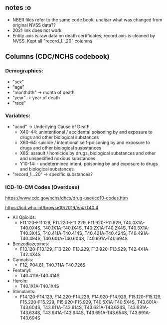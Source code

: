 ## notes :o
- NBER files refer to the same code book, unclear what was changed from original NVSS data??
- 2021 link does not work 
- Entity axis is raw data on death certificates; record axis is cleaned by NVSS. Kept all "record_1...20" columns

## Columns (CDC/NCHS codebook)
### Demographics:
- "sex"
- "age"
- "monthdth" -> month of death
- "year" -> year of death
- "race"

### Variables:
- "ucod" -> Underlying Cause of Death 
    - X40-44: unintentional / accidental poisoning by and exposure to drugs and other biological substances
    - X60-64: suicide / intentional self-poisoning by and exposure to drugs and other biological susbstances
    - X85: assault / homicide by drugs, biological substances and other and unspecified noxious substances 
    - Y10-14: - undetermined intent, poisoning by and exposure to drugs and biological substances
- "record_1...20" -> specific substances?

### ICD-10-CM Codes (Overdose)
https://www.cdc.gov/nchs/dhcs/drug-use/icd10-codes.htm

https://icd.who.int/browse10/2019/en#/T40.4

- All Opioids: 
    - F11.120-F11.129, F11.220-F11.229, F11.920-F11.929, T40.0X1A-T40.0X4S, T40.1X1A-T40.1X4S, T40.2X1A-T40.2X4S, T40.3X1A-T40.3X4S, T40.411A-T40.414S, T40.421A-T40.424S, T40.491A-T40.494S, T40.601A-T40.604S, T40.691A-T40.694S
- Benzodiazepines:
    - F13.120-F13.129, F13.220-F13.229, F13.920-F13.929, T42.4X1A-T42.4X4S
- Cannabis: 
    - F12, P04.81, T40.711A-T40.726S
- Fentanyl: 
    - T40.411A-T40.414S
- Heroin: 
    - T40.1X1A-T40.1X4S
- Stimulants: 
    - F14.120-F14.129, F14.220-F14.229, F14.920-F14.929, F15.120-F15.129, F15.220-F15.229, F15.920-F15.929, T40.5X1A-T40.5X4S, T43.601A-T43.604S, T43.611A-T43.614S, T43.621A-T43.624S, T43.631A-T43.634S, T43.641A-T43.644S, T43.651A-T43.654S, T43.691A-T43.694S







